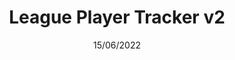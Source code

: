 ---
title: "League Player Tracker v2"
date: "15/06/2022"
description: "A Discord Bot to provide information about the users League of Legends matches or generate a summary over multiple games."
tech: "Typescript, Discord.js, MongoDB & Riot API"
github: "https://github.com/KayleeWilliams/League-Player-Tracker-2.0"
---